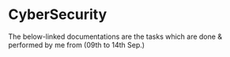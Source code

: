 # CyberSecurity
The below-linked documentations are the tasks which are done & performed by me from (09th to 14th Sep.)
